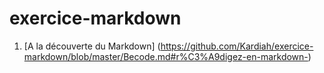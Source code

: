 # exercice-markdown

1. [A la découverte du Markdown] (https://github.com/Kardiah/exercice-markdown/blob/master/Becode.md#r%C3%A9digez-en-markdown-)
